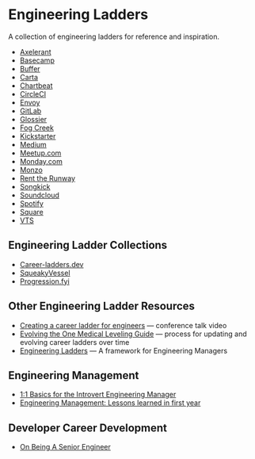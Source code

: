 # Engineering Ladders

A collection of engineering ladders for reference and inspiration.

- [Axelerant](https://www.axelerant.com/resources/articles/how-to-design-an-effective-career-ladder-for-engineers)
- [Basecamp](https://github.com/basecamp/handbook/blob/master/titles-for-programmers.md)
- [Buffer](https://open.buffer.com/engineering-career-framework/)
- [Carta](https://medium.com/building-carta/engineering-levels-at-carta-d33db2a55a20)
- [Chartbeat](http://engineering.chartbeat.com/2015/06/05/engineering-ladders/)
- [CircleCI](https://circleci.com/blog/why-we-re-designed-our-engineering-career-paths-at-circleci/)
- [Envoy](https://github.com/envoy/Engineering/blob/master/engineering_bands.md)
- [GitLab](https://about.gitlab.com/handbook/engineering/career-development/)
- [Glossier](https://medium.com/glossier/building-an-engineering-ladder-at-glossier-e7fc3a390695)
- [Fog Creek](https://www.joelonsoftware.com/2009/02/13/fog-creek-professional-ladder/)
- [Kickstarter](https://gist.github.com/jamtur01/aef437a79fee5a9cefdc)
- [Medium](https://medium.com/s/engineering-growth-framework)
- [Meetup.com](https://medium.com/making-meetup/engineering-ladders-at-meetup-caacbea4916e)
- [Monday.com](https://growth.monday.com/homepage/rd/engineering/)
- [Monzo](https://progression.monzo.com/)
- [Rent the Runway](http://dresscode.renttherunway.com/blog/ladder)
- [Songkick](https://www.songkick.com/downloads/growth-framework/sk-growth-framework.pdf)
- [Soundcloud](https://developers.soundcloud.com/blog/engineering-levels)
- [Spotify](https://labs.spotify.com/2016/02/15/spotify-technology-career-steps/)
- [Square](https://docs.google.com/spreadsheets/d/12h50IYqd7fsO7tJ0l1OuHYbz5vN2d24a8EIDFhu2AZQ/edit#gid=2035430096)
- [VTS](https://blog.usejournal.com/the-software-engineering-job-ladder-4bf70b4c24f3)

##  Engineering Ladder Collections

- [Career-ladders.dev](https://career-ladders.dev/engineering/)
- [SqueakyVessel](https://squeakyvessel.com/2016/07/11/engineering-ladders-links-elsewhere/#songkick-ladder)
- [Progression.fyi](http://www.progression.fyi/)

##  Other Engineering Ladder Resources

- [Creating a career ladder for engineers](https://www.youtube.com/watch?v=jA1Q94d2z10&list=PLBzScQzZ83I9F5RvpuDdABrLvu_w1QEUi) &mdash; conference talk video
- [Evolving the One Medical Leveling Guide](https://medium.com/one-medical-technology/evolving-the-one-medical-leveling-guide-51dc82d7e26c) &mdash; process for updating and evolving career ladders over time
- [Engineering Ladders](https://github.com/jorgef/engineeringladders) &mdash; A framework for Engineering Managers

## Engineering Management

- [1:1 Basics for the Introvert Engineering Manager](https://speakerdeck.com/orenellenbogen/1-1-basics-for-the-introvert-engineering-manager)
- [Engineering Management: Lessons learned in first year](https://swaroopch.com/2018/11/15/engineering-management-lessons-learned-in-first-year/)

## Developer Career Development

- [On Being A Senior Engineer](https://www.kitchensoap.com/2012/10/25/on-being-a-senior-engineer/)
